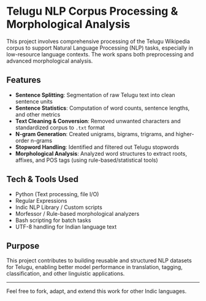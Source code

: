 # Telugu NLP Corpus Processing & Morphological Analysis

This project involves comprehensive processing of the Telugu Wikipedia corpus to support Natural Language Processing (NLP) tasks, especially in low-resource language contexts. The work spans both preprocessing and advanced morphological analysis.

## Features

- **Sentence Splitting**: Segmentation of raw Telugu text into clean sentence units  
- **Sentence Statistics**: Computation of word counts, sentence lengths, and other metrics  
- **Text Cleaning & Conversion**: Removed unwanted characters and standardized corpus to `.txt` format  
- **N-gram Generation**: Created unigrams, bigrams, trigrams, and higher-order n-grams  
- **Stopword Handling**: Identified and filtered out Telugu stopwords  
- **Morphological Analysis**: Analyzed word structures to extract roots, affixes, and POS tags (using rule-based/statistical tools)

## Tech & Tools Used

- Python (Text processing, file I/O)
- Regular Expressions
- Indic NLP Library / Custom scripts
- Morfessor / Rule-based morphological analyzers
- Bash scripting for batch tasks
- UTF-8 handling for Indian language text

## Purpose

This project contributes to building reusable and structured NLP datasets for Telugu, enabling better model performance in translation, tagging, classification, and other linguistic applications.

---

Feel free to fork, adapt, and extend this work for other Indic languages.

